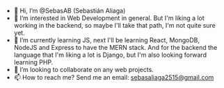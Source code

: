 - 👋 Hi, I’m @SebasAB (Sebastián Aliaga)
- 👀 I’m interested in Web Development in general. But I'm liking a lot working in the backend, so maybe I'll take that path, I'm not quite sure yet.  
- 🌱 I’m currently learning JS, next I'll be learning React, MongoDB, NodeJS and Express to have the MERN stack. And for the backend the language that I'm liking a lot is Django, but I'm also looking forward learning PHP. 
- 💞️ I’m looking to collaborate on any web projects.
- 📫 How to reach me? Send me an email: sebasaliaga2515@gmail.com

<!---
SebasAB/SebasAB is a ✨ special ✨ repository because its `README.md` (this file) appears on your GitHub profile.
You can click the Preview link to take a look at your changes.
--->
